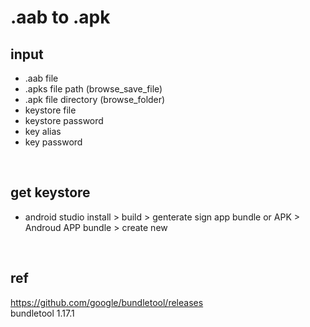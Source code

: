 # .aab to .apk

## input
- .aab file
- .apks file path (browse_save_file)
- .apk file directory (browse_folder)
- keystore file
- keystore password
- key alias
- key password
<br>

## get keystore
- android studio install > build > genterate sign app bundle or APK > Androud APP bundle > create new
<br>

## ref
https://github.com/google/bundletool/releases
<br>
bundletool 1.17.1 

